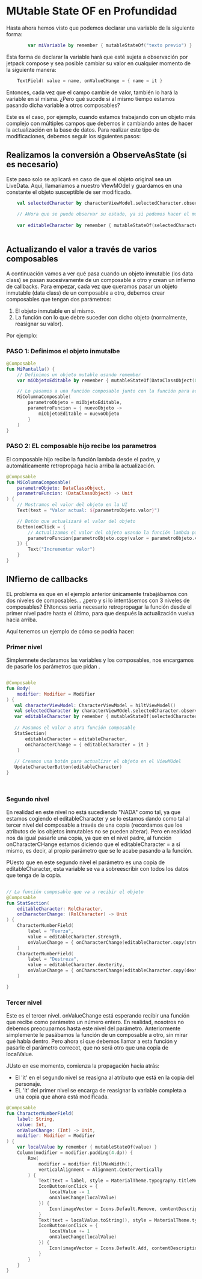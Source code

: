 # MUtable State OF en Profundidad

Hasta ahora hemos visto que podemos declarar una variable de la siguiente forma:

```kotlin
        var miVariable by remember { mutableStateOf("texto previo") }
```

Esta forma de declarar la variable hará que esté sujeta a observación por jetpack compose y sea posible cambiar su valor en cualquier momento de la siguiente manera:

```kotlin
	TextField( value = name, onValueCHange = { name = it }
```
	
Entonces, cada vez que el campo cambie de valor, también lo hará la variable en sí misma. ¿Pero qué sucede si al mismo tiempo estamos pasando dicha variable a otros composables?

Este es el caso, por ejemplo, cuando estamos trabajando con un objeto más complejo con múltiples campos que debemos ir cambiando antes de hacer la actualización en la base de datos. Para realizar este tipo de modificaciones, debemos seguir los siguientes pasos:


## Realizamos la conversión a ObserveAsState (si es necesario)

Este paso solo se aplicará en caso de que el objeto original sea un LiveData. Aquí, llamaríamos a nuestro VIewMOdel y guardamos en una constante el objeto susceptible de ser modificado.





```kotlin
    val selectedCharacter by characterViewModel.selectedCharacter.observeAsState()
    
    // AHora que se puede observar su estado, ya si podemos hacer el mutableStateOF
    
    var editableCharacter by remember { mutableStateOf(selectedCharacter!!) }



```

## Actualizando el valor a través de varios composables

A continuación vamos a ver qué pasa cuando un objeto inmutable (los data class) se pasan sucesivamente de un composable a otro y crean un infierno de callbacks. Para empezar, cada vez que queramos pasar un objeto inmutable (data class) de un composable a otro, debemos crear composables que tengan dos parámetros:

1. El objeto inmutable en sí mismo.
2. La función con lo que debre suceder con dicho objeto (normalmente, reasignar su valor).

Por ejemplo:


### PASO 1: Definimos el objeto inmutalbe

```kotlin
@Composable
fun MiPantalla() {
    // Definimos un objeto mutable usando remember
    var miObjetoEditable by remember { mutableStateOf(DataClassObject(0)) }

    // Lo pasamos a una función composable junto con la función para actualizarlo
    MiColumnaComposable(
        parametroObjeto = miObjetoEditable,
        parametroFuncion = { nuevoObjeto ->
            miObjetoEditable = nuevoObjeto
        }
    )
}

```


### PASO 2: EL composable hijo recibe los parametros

El composable hijo recibe la función lambda desde el padre, y automáticamente retropropaga hacia arriba la actualización. 


```kotlin
@Composable
fun MiColumnaComposable(
    parametroObjeto: DataClassObject,
    parametroFuncion: (DataClassObject) -> Unit
) {
    // Mostramos el valor del objeto en la UI
    Text(text = "Valor actual: ${parametroObjeto.valor}")

    // Botón que actualizará el valor del objeto
    Button(onClick = {
        // Actualizamos el valor del objeto usando la función lambda pasada
        parametroFuncion(parametroObjeto.copy(valor = parametroObjeto.valor + 1))
    }) {
        Text("Incrementar valor")
    }
}

```

## INfierno de callbacks

EL problema es que en el ejemplo anterior únicamente trabajábamos con dos niveles de composables... ¿pero y si lo intentásemos con 3 niveles de composables?
ENtonces sería necesario retropropagar la función desde el primer nivel padre hasta el último, para que después la actualización vuelva hacia arriba.

Aquí tenemos un ejemplo de cómo se podría hacer:


### Primer nivel

Simplemnete declaramos las variables y los composables, nos encargamos de pasarle los parámetros que pidan
.
```kotlin

@Composable
fun Body(
    modifier: Modifier = Modifier
) {
   val characterViewModel: CharacterViewModel = hiltViewModel()
   val selectedCharacter by characterViewMOdel.selectedCharacter.observeAsState()
   var editableCharacter by remember { mutableStateOf(selectedCharacter!!) 
   
   // Pasamos el valor a otra función composable
   StatSection(
       editableCharacter = editableCharacter,
       onCharacterChange = { editableCharacter = it }
    )
 
   // Creamos una botón para actualizar el objeto en el ViewMOdel
   UpdateCharacterButton(editableCharacter)
}

  
```

### Segundo nivel

En realidad en este nivel no está sucediendo "NADA" como tal, ya que estamos cogiendo el editableCharacter y se lo estamos dando como tal al tercer nivel del composable a través de una copia (recordamos que los atributos de los objetos inmutables no se pueden alterar). Pero en realidad nos da igual pasarle una copia, ya que en el nivel padre, al función onCharacterCHange estamos diciendo que el editableCharacter = a sí mismo, es decir, al propio parámetro que se le acabe pasando a la función.

PUesto que en este segundo nivel el parámetro es una copia de editableCharacter, esta variable se va a sobreescribir con todos los datos que tenga de la copia.

```kotlin
   
// La función composable que va a recibir el objeto
@Composable
fun StatSection(
    editableCharacter: RolCharacter,
    onCharacterChange: (RolCharacter) -> Unit
) {
    CharacterNumberField(
        label = "Fuerza",
        value = editableCharacter.strength,
        onValueChange = { onCharacterChange(editableCharacter.copy(strength = it)) }
    )
    CharacterNumberField(
        label = "Destreza",
        value = editableCharacter.dexterity,
        onValueChange = { onCharacterChange(editableCharacter.copy(dexterity = it)) }
    )

}

```

### Tercer nivel

Este es el tercer nivel. onValueChange está esperando recibir una función que recibe como parámetro un número entero.
En realidad, nosotros no debemos preocuparnos hasta este nivel del parámetro. Anteriormente simplemente le pasábamos la función de un composable a otro, sin mirar qué había dentro. Pero ahora sí que debemos llamar a esta función y pasarle el parámetro correcot, que no será otro que una copia de localValue.

JUsto en ese momento, comienza la propagación hacia atrás:

- El 'it' en el segundo nivel se reasigna al atributo que está en la copia del personaje.
- EL 'it' del primer nivel se encarga de reasignar la variable completa a una copia que ahora está modificada.


```kotlin
@Composable
fun CharacterNumberField(
    label: String,
    value: Int,
    onValueChange: (Int) -> Unit,
    modifier: Modifier = Modifier
) {
    var localValue by remember { mutableStateOf(value) }
    Column(modifier = modifier.padding(4.dp)) {
        Row(
            modifier = modifier.fillMaxWidth(),
            verticalAlignment = Alignment.CenterVertically
        ) {
            Text(text = label, style = MaterialTheme.typography.titleMedium)
            IconButton(onClick = {
                localValue -= 1
                onValueChange(localValue)
            }) {
                Icon(imageVector = Icons.Default.Remove, contentDescription = "Decrement")
            }
            Text(text = localValue.toString(), style = MaterialTheme.typography.bodyMedium)
            IconButton(onClick = {
                localValue += 1
                onValueChange(localValue)
            }) {
                Icon(imageVector = Icons.Default.Add, contentDescription = "Increment")
            }
        }
    }
}
```
